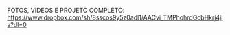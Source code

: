 FOTOS, VÍDEOS E PROJETO COMPLETO: https://www.dropbox.com/sh/8sscos9y5z0adl1/AACvi_TMPhohrdGcbHkrj4jia?dl=0
